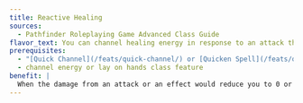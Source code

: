 ```yaml
---
title: Reactive Healing
sources:
  - Pathfinder Roleplaying Game Advanced Class Guide
flavor_text: You can channel healing energy in response to an attack that would knock you unconscious.
prerequisites:
  - "[Quick Channel](/feats/quick-channel/) or [Quicken Spell](/feats/quicken-spell/)"
  - channel energy or lay on hands class feature
benefit: |
  When the damage from an attack or an effect would reduce you to 0 or fewer hit points, you can expend one use of channel energy (of a form that would heal you) or lay on hands as an immediate action to heal yourself. The healing affects only you, even if it would normally affect others.
---
```


